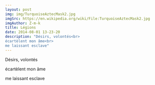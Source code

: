 ```yaml
---
layout: post
img: img/TurquoiseAztecMask2.jpg
imgSrc: https://en.wikipedia.org/wiki/File:TurquoiseAztecMask2.jpg
imgAuthor: Z-m-k
title: Légions
date: 2014-08-01 13-23-20
description: "Désirs, volontés<br>
écartèlent mon âme<br>
me laissant esclave"
---
```

Désirs, volontés

écartèlent mon âme

me laissant esclave
